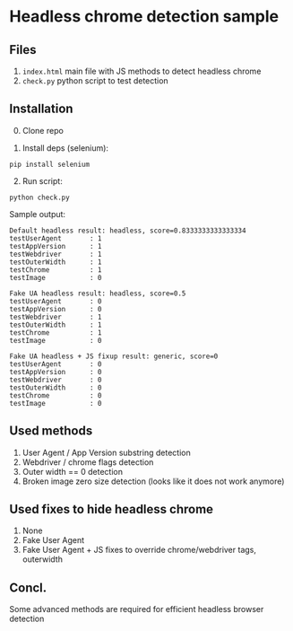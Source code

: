 # Headless chrome detection sample

## Files
1. `index.html` main file with JS methods to detect headless chrome
2. `check.py` python script to test detection

## Installation

0. Clone repo

1. Install deps (selenium):

`pip install selenium`

2. Run script:

`python check.py`

Sample output:

```
Default headless result: headless, score=0.8333333333333334
testUserAgent       : 1
testAppVersion      : 1
testWebdriver       : 1
testOuterWidth      : 1
testChrome          : 1
testImage           : 0

Fake UA headless result: headless, score=0.5
testUserAgent       : 0
testAppVersion      : 0
testWebdriver       : 1
testOuterWidth      : 1
testChrome          : 1
testImage           : 0

Fake UA headless + JS fixup result: generic, score=0
testUserAgent       : 0
testAppVersion      : 0
testWebdriver       : 0
testOuterWidth      : 0
testChrome          : 0
testImage           : 0
```

## Used methods

1. User Agent / App Version substring detection
2. Webdriver / chrome flags detection
3. Outer width == 0 detection
4. Broken image zero size detection (looks like it does not work anymore)

## Used fixes to hide headless chrome

1. None
2. Fake User Agent
3. Fake User Agent + JS fixes to override chrome/webdriver tags, outerwidth

## Concl.

Some advanced methods are required for efficient headless browser detection